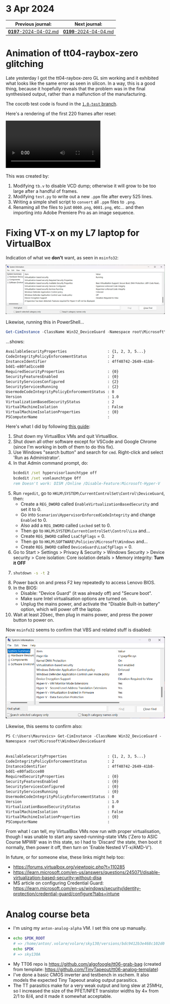 # 3 Apr 2024

| Previous journal: | Next journal: |
|-|-|
| [**0197**-2024-04-02.md](./0197-2024-04-02.md) | [**0199**-2024-04-04.md](./0199-2024-04-04.md) |

# Animation of tt04-raybox-zero glitching

Late yesterday I got the tt04-raybox-zero GL sim working and it exhibited what looks like the same error as seen in silicon. In a way, this is a good thing, because it hopefully reveals that the problem was in the final synthesised output, rather than a malfunction of the manufacturing.

The cocotb test code is found in the [`1.0-test` branch](https://github.com/algofoogle/tt04-raybox-zero/tree/1.0-test/src/test).

Here's a rendering of the first 220 frames after reset:

<video controls src="files/0198/rbz10-test-gl.mp4" title="Title"></video>

This was created by:
1.  Modifying `tb.v` to disable VCD dump; otherwise it will grow to be too large after a handful of frames.
2.  Modifying `test.py` to write out a new `.ppm` file after every 525 lines.
3.  Writing a simple shell script to `convert` all `.ppm` files to `.png`.
4.  Renaming all the files to just `0000.png`, `0001.png`, etc... and then importing into Adobe Premiere Pro as an image sequence.

# Fixing VT-x on my L7 laptop for VirtualBox

Indication of what we **don't** want, as seen in `msinfo32`:

![Screenshot showing Virtualization-based security is running](i/0198-msinfo32.png)

Likewise, running this in PowerShell...

```powershell
Get-CimInstance -ClassName Win32_DeviceGuard -Namespace root\Microsoft\Windows\DeviceGuard
```

...shows:

```
AvailableSecurityProperties                  : {1, 2, 3, 5...}
CodeIntegrityPolicyEnforcementStatus         : 2
InstanceIdentifier                           : 4ff40742-2649-41b8-bdd1-e80fad1cce80
RequiredSecurityProperties                   : {0}
SecurityFeaturesEnabled                      : {0}
SecurityServicesConfigured                   : {2}
SecurityServicesRunning                      : {2}
UsermodeCodeIntegrityPolicyEnforcementStatus : 0
Version                                      : 1.0
VirtualizationBasedSecurityStatus            : 2
VirtualMachineIsolation                      : False
VirtualMachineIsolationProperties            : {0}
PSComputerName                               :
```

Here's what I did by following [this guide](https://forums.virtualbox.org/viewtopic.php?f=25&t=99390):

1.  Shut down my VirtualBox VMs and quit VirtualBox.
2.  Shut down all other software except for VSCode and Google Chrome (since I'm working in both of them to do this fix).
3.  Use Windows "search button" and search for `cmd`. Right-click and select 'Run as Administrator'.
4.  In that Admin command prompt, do:
    ```bat
    bcdedit /set hypervisorlaunchtype off
    bcdedit /set vsmlaunchtype Off
    rem Doesn't work: DISM /Online /Disable-Feature:Microsoft-Hyper-V
    ```
5.  Run `regedit`, go to `HKLM\SYSTEM\CurrentControlSet\Control\DeviceGuard`, then:
    *   Create a `REG_DWORD` called `EnableVirtualizationBasedSecurity` and set it to 0.
    *   Go into `Scenarios\HypervisorEnforcedCodeIntegrity` and change `Enabled` to 0.
    *   Also add a `REG_DWORD` called `Locked` set to 0.
    *   Then go to `HKLM\SYSTEM\CurrentControlSet\Control\Lsa` and...
    *   Create `REG_DWORD` called `LsaCfgFlags` = 0.
    *   Then go to `HKLM\SOFTWARE\Policies\Microsoft\Windows` and...
    *   Create `REG_DWORD` called `DeviceGuard\LsaCfgFlags` = 0.
6.  Go to Start > Settings > Privacy & Security > Windows Security > Device security > Core isolation: Core isolation details > Memory integrity: **Turn it OFF**
7.  ```bat
    shutdown -s -t 2
    ```
8.  Power back on and press F2 key repeatedly to access Lenovo BIOS.
9.  In the BIOS:
    *   Disable: "Device Guard" (it was already off) and "Secure boot".
    *   Make sure Intel virtualisation options are turned on.
    *   Unplug the mains power, and activate the "Disable Built-in battery" option, which will power off the laptop.
10. Wait at least 20sec, then plug in mains power, and press the power button to power on.

Now `msinfo32` seems to confirm that VBS and related stuff is disabled:

![msinfo32 shows VBS disabled](i/0198-vbs-disabled-msinfo32.png)

Likewise, this seems to confirm also:

```
PS C:\Users\Maurovics> Get-CimInstance -ClassName Win32_DeviceGuard -Namespace root\Microsoft\Windows\DeviceGuard


AvailableSecurityProperties                  : {1, 2, 3, 5...}
CodeIntegrityPolicyEnforcementStatus         : 2
InstanceIdentifier                           : 4ff40742-2649-41b8-bdd1-e80fad1cce80
RequiredSecurityProperties                   : {0}
SecurityFeaturesEnabled                      : {0}
SecurityServicesConfigured                   : {0}
SecurityServicesRunning                      : {0}
UsermodeCodeIntegrityPolicyEnforcementStatus : 0
Version                                      : 1.0
VirtualizationBasedSecurityStatus            : 0
VirtualMachineIsolation                      : False
VirtualMachineIsolationProperties            : {0}
PSComputerName                               :
```

From what I can tell, my VirtualBox VMs now run with proper virtualisation, though I was unable to start any saved-running-state VMs ('Zero to ASIC Course MPW8' was in this state, so I had to 'Discard' the state, then boot it normally, then power it off, then turn on 'Enable Nested VT-x/AMD-V').

In future, or for someone else, these links might help too:
*   https://forums.virtualbox.org/viewtopic.php?t=110285
*   https://learn.microsoft.com/en-us/answers/questions/245071/disable-virtualization-based-security-without-disa
*   MS article on configuring Credential Guard: https://learn.microsoft.com/en-us/windows/security/identity-protection/credential-guard/configure?tabs=intune

# Analog course beta

*   I'm using my `anton-analog-alpha` VM. I set this one up manually.
*   ```bash
    echo $PDK_ROOT	
    # => /home/anton/.volare/volare/sky130/versions/bdc9412b3e468c102d01b7cf6337be06ec6e9c9a
    echo $PDK	
    # => sky130A
    ```
*   My TT06 repo is https://github.com/algofoogle/tt06-grab-bag (created from template: https://github.com/TinyTapeout/tt06-analog-template)
*   I've done a basic CMOS inverter and testbench in xschem. It also models the expected Tiny Tapeout analog output parasitics.
*   The TT parasitics make for a very weak output and long slew at 25MHz, so I increased the size of the PFET/NFET transistor widths by 4&times; from 2/1 to 8/4, and it made it somewhat acceptable.
